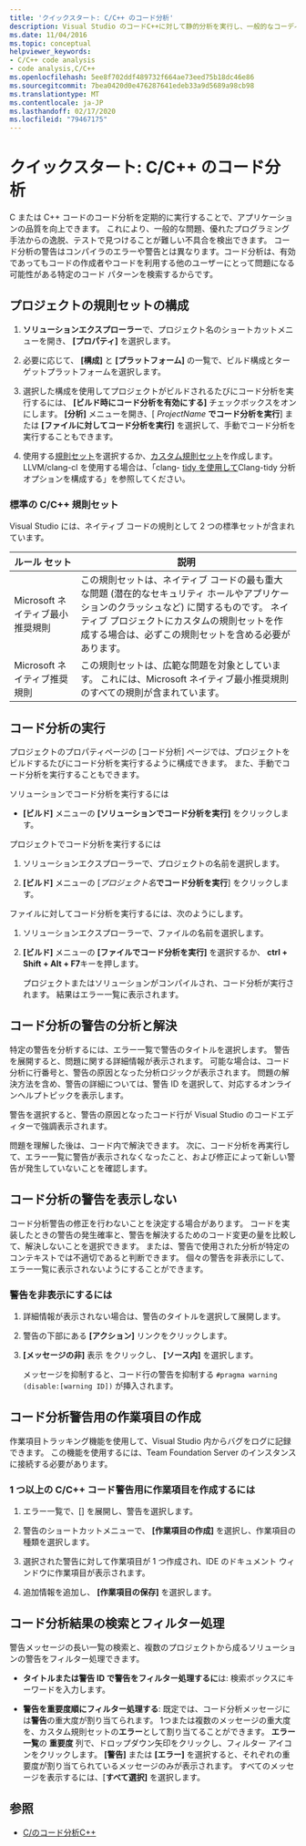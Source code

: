 ```yaml
---
title: 'クイックスタート: C/C++ のコード分析'
description: Visual Studio のコードC++に対して静的分析を実行し、一般的なコーディングの問題と欠陥を検出します。
ms.date: 11/04/2016
ms.topic: conceptual
helpviewer_keywords:
- C/C++ code analysis
- code analysis,C/C++
ms.openlocfilehash: 5ee8f702ddf489732f664ae73eed75b18dc46e86
ms.sourcegitcommit: 7bea0420d0e476287641edeb33a9d5689a98cb98
ms.translationtype: MT
ms.contentlocale: ja-JP
ms.lasthandoff: 02/17/2020
ms.locfileid: "79467175"
---
```

# <a name="quickstart-code-analysis-for-cc"></a>クイックスタート: C/C++ のコード分析

C または C++ コードのコード分析を定期的に実行することで、アプリケーションの品質を向上できます。 これにより、一般的な問題、優れたプログラミング手法からの逸脱、テストで見つけることが難しい不具合を検出できます。 コード分析の警告はコンパイラのエラーや警告とは異なります。コード分析は、有効であってもコードの作成者やコードを利用する他のユーザーにとって問題になる可能性がある特定のコード パターンを検索するからです。

## <a name="configure-rule-sets-for-a-project"></a>プロジェクトの規則セットの構成

1. **ソリューションエクスプローラー**で、プロジェクト名のショートカットメニューを開き、 **[プロパティ]** を選択します。

1. 必要に応じて、 **[構成]** と **[プラットフォーム]** の一覧で、ビルド構成とターゲットプラットフォームを選択します。

1. 選択した構成を使用してプロジェクトがビルドされるたびにコード分析を実行するには、 **[ビルド時にコード分析を有効にする]** チェックボックスをオンにします。 **[分析]** メニューを開き、[ *ProjectName* **でコード分析を実行**] または **[ファイルに対してコード分析を実行]** を選択して、手動でコード分析を実行することもできます。

1. 使用する[規則セット](using-rule-sets-to-specify-the-cpp-rules-to-run.md)を選択するか、[カスタム規則セット](using-rule-sets-to-specify-the-cpp-rules-to-run.md#to-create-a-rule-set-in-a-text-editor)を作成します。 LLVM/clang-cl を使用する場合は、「clang- [tidy を使用して](../code-quality/clang-tidy.md)Clang-tidy 分析オプションを構成する」を参照してください。

### <a name="standard-cc-rule-sets"></a>標準の C/C++ 規則セット

Visual Studio には、ネイティブ コードの規則として 2 つの標準セットが含まれています。

|ルール セット|説明|
|--------------|-----------------|
|Microsoft ネイティブ最小推奨規則|この規則セットは、ネイティブ コードの最も重大な問題 (潜在的なセキュリティ ホールやアプリケーションのクラッシュなど) に関するものです。 ネイティブ プロジェクトにカスタムの規則セットを作成する場合は、必ずこの規則セットを含める必要があります。|
|Microsoft ネイティブ推奨規則|この規則セットは、広範な問題を対象としています。 これには、Microsoft ネイティブ最小推奨規則のすべての規則が含まれています。|

## <a name="run-code-analysis"></a>コード分析の実行

プロジェクトのプロパティページの [コード分析] ページでは、プロジェクトをビルドするたびにコード分析を実行するように構成できます。 また、手動でコード分析を実行することもできます。

ソリューションでコード分析を実行するには

- **[ビルド]** メニューの **[ソリューションでコード分析を実行]** をクリックします。

プロジェクトでコード分析を実行するには

1. ソリューションエクスプローラーで、プロジェクトの名前を選択します。

1. **[ビルド]** メニューの [*プロジェクト名***でコード分析を実行**] をクリックします。

ファイルに対してコード分析を実行するには、次のようにします。

1. ソリューションエクスプローラーで、ファイルの名前を選択します。

1. **[ビルド]** メニューの **[ファイルでコード分析を実行]** を選択するか、 **ctrl + Shift + Alt + F7**キーを押します。

   プロジェクトまたはソリューションがコンパイルされ、コード分析が実行されます。 結果はエラー一覧に表示されます。

## <a name="analyze-and-resolve-code-analysis-warnings"></a>コード分析の警告の分析と解決

特定の警告を分析するには、エラー一覧で警告のタイトルを選択します。 警告を展開すると、問題に関する詳細情報が表示されます。 可能な場合は、コード分析に行番号と、警告の原因となった分析ロジックが表示されます。 問題の解決方法を含め、警告の詳細については、警告 ID を選択して、対応するオンラインヘルプトピックを表示します。

警告を選択すると、警告の原因となったコード行が Visual Studio のコードエディターで強調表示されます。

問題を理解した後は、コード内で解決できます。 次に、コード分析を再実行して、エラー一覧に警告が表示されなくなったこと、および修正によって新しい警告が発生していないことを確認します。

## <a name="suppress-code-analysis-warnings"></a>コード分析の警告を表示しない

コード分析警告の修正を行わないことを決定する場合があります。 コードを実装したときの警告の発生確率と、警告を解決するためのコード変更の量を比較して、解決しないことを選択できます。 または、警告で使用された分析が特定のコンテキストでは不適切であると判断できます。 個々の警告を非表示にして、エラー一覧に表示されないようにすることができます。

### <a name="to-suppress-a-warning"></a>警告を非表示にするには

1. 詳細情報が表示されない場合は、警告のタイトルを選択して展開します。

1. 警告の下部にある **[アクション]** リンクをクリックします。

1. **[メッセージの非]** 表示 をクリックし、 **[ソース内]** を選択します。

   メッセージを抑制すると、コード行の警告を抑制する `#pragma warning (disable:[warning ID])` が挿入されます。

## <a name="create-work-items-for-code-analysis-warnings"></a>コード分析警告用の作業項目の作成

作業項目トラッキング機能を使用して、Visual Studio 内からバグをログに記録できます。 この機能を使用するには、Team Foundation Server のインスタンスに接続する必要があります。

### <a name="to-create-a-work-item-for-one-or-more-cc-code-warnings"></a>1 つ以上の C/C++ コード警告用に作業項目を作成するには

1. エラー一覧で、[] を展開し、警告を選択します。

1. 警告のショートカットメニューで、 **[作業項目の作成]** を選択し、作業項目の種類を選択します。

1. 選択された警告に対して作業項目が 1 つ作成され、IDE のドキュメント ウィンドウに作業項目が表示されます。

1. 追加情報を追加し、 **[作業項目の保存]** を選択します。

## <a name="search-and-filter-code-analysis-results"></a>コード分析結果の検索とフィルター処理

警告メッセージの長い一覧の検索と、複数のプロジェクトから成るソリューションの警告をフィルター処理できます。

- **タイトルまたは警告 ID で警告をフィルター処理するに**は: 検索ボックスにキーワードを入力します。

- **警告を重要度順にフィルター処理する**: 既定では、コード分析メッセージには**警告**の重大度が割り当てられます。 1つまたは複数のメッセージの重大度を、カスタム規則セットの**エラー**として割り当てることができます。 **エラー一覧**の **重要度** 列で、ドロップダウン矢印をクリックし、フィルター アイコンをクリックします。 **[警告]** または **[エラー]** を選択すると、それぞれの重要度が割り当てられているメッセージのみが表示されます。 すべてのメッセージを表示するには、[**すべて選択]** を選択します。

## <a name="see-also"></a>参照

- [C/のコード分析C++](../code-quality/code-analysis-for-c-cpp-overview.md)
